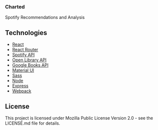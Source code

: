 ### Charted

Spotify Recommendations and Analysis

## Technologies
* [React](https://reactjs.org/)
* [React Router](https://reactrouter.com/en/main)
* [Spotify API](https://developer.spotify.com/)
* [Open Library API](https://openlibrary.org/developers)
* [Google Books API](https://developers.google.com/books)
* [Material UI](https://mui.com/)
* [Sass](https://sass-lang.com/)
* [Node](https://nodejs.org/en/)
* [Express](https://expressjs.com/)
* [Webpack](https://webpack.js.org/)

## License

This project is licensed under Mozilla Public License Version 2.0 - see the LICENSE.md file for details.
